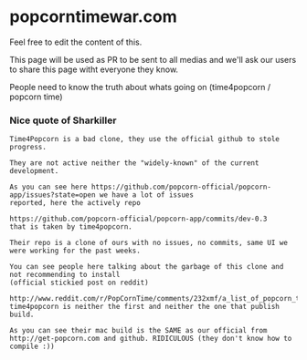 popcorntimewar.com
==================

Feel free to edit the content of this.

This page will be used as PR to be sent to all medias and we'll ask our users to share this page witht everyone they know.

People need to know the truth about whats going on (time4popcorn / popcorn time)


### Nice quote of Sharkiller

```
Time4Popcorn is a bad clone, they use the official github to stole progress.

They are not active neither the "widely-known" of the current development. 

As you can see here https://github.com/popcorn-official/popcorn-app/issues?state=open we have a lot of issues 
reported, here the actively repo 

https://github.com/popcorn-official/popcorn-app/commits/dev-0.3
that is taken by time4popcorn. 

Their repo is a clone of ours with no issues, no commits, same UI we were working for the past weeks.

You can see people here talking about the garbage of this clone and not recommending to install
(official stickied post on reddit) 

http://www.reddit.com/r/PopCornTime/comments/232xmf/a_list_of_popcorn_time_clones_and_android/ time4popcorn is neither the first and neither the one that publish build. 

As you can see their mac build is the SAME as our official from http://get-popcorn.com and github. RIDICULOUS (they don't know how to compile :))
```
